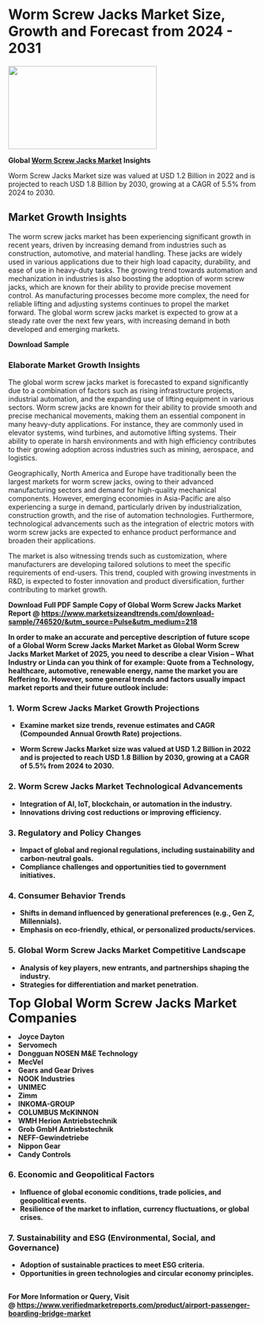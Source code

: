 <H1>Worm Screw Jacks Market Size, Growth and Forecast from 2024 - 2031</H1><img class="aligncenter size-medium wp-image-584254" src="https://thirdeyenews.in/wp-content/uploads/2024/09/Global-Market-Research-300x168.jpeg" alt="" width="300" height="168" /><p><strong>Global&nbsp;<a href="https://www.marketsizeandtrends.com/download-sample/746520/&amp;utm_source=Pulse&amp;utm_medium=218">Worm Screw Jacks Market</a> Insights</strong></p><p>Worm Screw Jacks Market size was valued at USD 1.2 Billion in 2022 and is projected to reach USD 1.8 Billion by 2030, growing at a CAGR of 5.5% from 2024 to 2030.</p><p><h2>Market Growth Insights</h2> <p>The worm screw jacks market has been experiencing significant growth in recent years, driven by increasing demand from industries such as construction, automotive, and material handling. These jacks are widely used in various applications due to their high load capacity, durability, and ease of use in heavy-duty tasks. The growing trend towards automation and mechanization in industries is also boosting the adoption of worm screw jacks, which are known for their ability to provide precise movement control. As manufacturing processes become more complex, the need for reliable lifting and adjusting systems continues to propel the market forward. The global worm screw jacks market is expected to grow at a steady rate over the next few years, with increasing demand in both developed and emerging markets.</p> <p><strong>Download Sample</strong></p> <h3>Elaborate Market Growth Insights</h3> <p>The global worm screw jacks market is forecasted to expand significantly due to a combination of factors such as rising infrastructure projects, industrial automation, and the expanding use of lifting equipment in various sectors. Worm screw jacks are known for their ability to provide smooth and precise mechanical movements, making them an essential component in many heavy-duty applications. For instance, they are commonly used in elevator systems, wind turbines, and automotive lifting systems. Their ability to operate in harsh environments and with high efficiency contributes to their growing adoption across industries such as mining, aerospace, and logistics.</p> <p>Geographically, North America and Europe have traditionally been the largest markets for worm screw jacks, owing to their advanced manufacturing sectors and demand for high-quality mechanical components. However, emerging economies in Asia-Pacific are also experiencing a surge in demand, particularly driven by industrialization, construction growth, and the rise of automation technologies. Furthermore, technological advancements such as the integration of electric motors with worm screw jacks are expected to enhance product performance and broaden their applications.</p> <p>The market is also witnessing trends such as customization, where manufacturers are developing tailored solutions to meet the specific requirements of end-users. This trend, coupled with growing investments in R&D, is expected to foster innovation and product diversification, further contributing to market growth.</p> <p><strong></p><p><span class=""><strong>Download Full PDF Sample Copy of Global Worm Screw Jacks Market Report</strong> @ <a href="https://www.marketsizeandtrends.com/download-sample/746520/&amp;utm_source=Pulse&amp;utm_medium=218" target="_blank">https://www.marketsizeandtrends.com/download-sample/746520/&amp;utm_source=Pulse&amp;utm_medium=218</a></span></p><p>In order to make an accurate and perceptive description of future scope of a Global&nbsp;Worm Screw Jacks Market Market as Global&nbsp;Worm Screw Jacks Market Market of 2025, you need to describe a clear Vision &ndash; What Industry or Linda can you think of for example: Quote from a Technology, healthcare, automotive, renewable energy, name the market you are Reffering to. However, some general trends and factors usually impact market reports and their future outlook include:</p><h3>1.&nbsp;<strong>Worm Screw Jacks Market Growth Projections</strong></h3><ul><li>Examine market size trends, revenue estimates and CAGR (Compounded Annual Growth Rate) projections.</li><li><p>Worm Screw Jacks Market size was valued at USD 1.2 Billion in 2022 and is projected to reach USD 1.8 Billion by 2030, growing at a CAGR of 5.5% from 2024 to 2030.</p></li></ul><h3>2.&nbsp;<strong>Worm Screw Jacks Market Technological Advancements</strong></h3><ul><li>Integration of AI, IoT, blockchain, or automation in the industry.</li><li>Innovations driving cost reductions or improving efficiency.</li></ul><h3>3.&nbsp;<strong>Regulatory and Policy Changes</strong></h3><ul><li>Impact of global and regional regulations, including sustainability and carbon-neutral goals.</li><li>Compliance challenges and opportunities tied to government initiatives.</li></ul><h3>4.&nbsp;<strong>Consumer Behavior Trends</strong></h3><ul><li>Shifts in demand influenced by generational preferences (e.g., Gen Z, Millennials).</li><li>Emphasis on eco-friendly, ethical, or personalized products/services.</li></ul><h3>5.&nbsp;<strong>Global Worm Screw Jacks Market Competitive Landscape</strong></h3><ul><li>Analysis of key players, new entrants, and partnerships shaping the industry.</li><li>Strategies for differentiation and market penetration.</li></ul><p data-pm-slice="1 1 []"><span style="color: inherit; font-family: inherit; font-size: 25px;">Top Global Worm Screw Jacks Market Companies</span></p><div class="" data-test-id=""><p><li>Joyce Dayton</li><li> Servomech</li><li> Dongguan NOSEN M&E Technology</li><li> MecVel</li><li> Gears and Gear Drives</li><li> NOOK Industries</li><li> UNIMEC</li><li> Zimm</li><li> INKOMA-GROUP</li><li> COLUMBUS McKINNON</li><li> WMH Herion Antriebstechnik</li><li> Grob GmbH Antriebstechnik</li><li> NEFF-Gewindetriebe</li><li> Nippon Gear</li><li> Candy Controls</li></p></div><h3>6.&nbsp;<strong>Economic and Geopolitical Factors</strong></h3><ul><li>Influence of global economic conditions, trade policies, and geopolitical events.</li><li>Resilience of the market to inflation, currency fluctuations, or global crises.</li></ul><h3>7.&nbsp;<strong>Sustainability and ESG (Environmental, Social, and Governance)</strong></h3><ul><li>Adoption of sustainable practices to meet ESG criteria.</li><li>Opportunities in green technologies and circular economy principles.</li></ul><h2><strong style="font-size: 14px;">For More Information or Query, Visit @&nbsp;</strong><a style="background-color: #ffffff; font-size: 14px;" href="https://www.marketsizeandtrends.com/report/worm-screw-jacks-market/" target="_blank">https://www.verifiedmarketreports.com/product/airport-passenger-boarding-bridge-market</a></h2>
